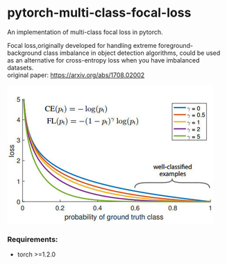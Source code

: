 # pytorch-multi-class-focal-loss

An implementation of multi-class focal loss in pytorch.<br>

Focal loss,originally developed for handling extreme foreground-background class imbalance in object detection algorithms, could be used as an alternative for cross-entropy loss when you have imbalanced datasets.
<br>original paper: https://arxiv.org/abs/1708.02002
<br>

![Equation](images/equation.jpg)

### Requirements:
* torch >=1.2.0


